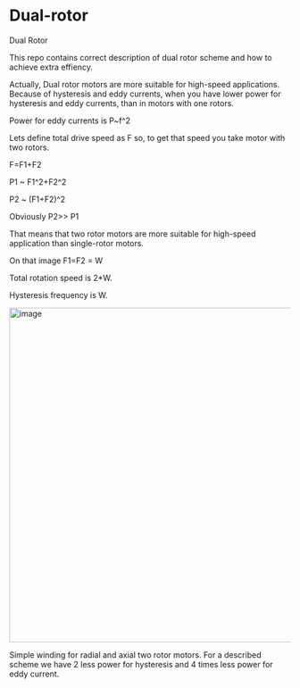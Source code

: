 # Dual-rotor
Dual Rotor

This repo contains correct description of dual rotor scheme and how to achieve extra effiency.

Actually, Dual rotor motors are more suitable for high-speed applications.
Because of hysteresis and eddy currents, when you have lower power for hysteresis and eddy currents, than in motors with one rotors.

Power for eddy currents is P~f^2

Lets define total drive speed as F
so, to get that speed you take motor with two rotors.


F=F1+F2

P1 ~ F1^2+F2^2

P2 ~ (F1+F2)^2

Obviously P2>> P1


That means that two rotor motors are more suitable for high-speed application than single-rotor motors.

On that image F1=F2 = W

Total rotation speed is 2*W.

Hysteresis frequency is W.

<img width="600" height="600" alt="image" src="https://github.com/user-attachments/assets/e248b42f-dd63-4a68-a9b6-bc5742425de3" />


Simple winding for radial and axial two rotor motors.
For a described scheme we have 2 less power for hysteresis and 4 times less power for eddy current.
